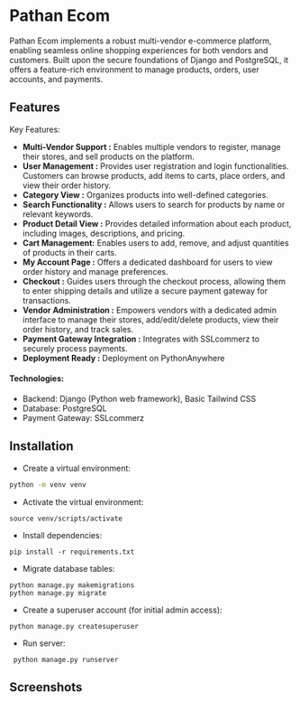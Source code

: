 
# Pathan Ecom

Pathan Ecom implements a robust multi-vendor e-commerce platform, enabling seamless online shopping experiences for both vendors and customers. Built upon the secure foundations of Django and PostgreSQL, it offers a feature-rich environment to manage products, orders, user accounts, and payments.



## Features
Key Features:

- **Multi-Vendor Support :** Enables multiple vendors to register, manage their stores, and sell products on the platform.
- **User Management :**  Provides user registration and login functionalities. Customers can browse products, add items to carts, place orders, and view their order history.
- **Category View :**  Organizes products into well-defined categories.
- **Search Functionality :** Allows users to search for products by name or relevant keywords.
- **Product Detail View :** Provides detailed information about each product, including images, descriptions, and pricing.
- **Cart Management:** Enables users to add, remove, and adjust quantities of products in their carts.
- **My Account Page :** Offers a dedicated dashboard for users to view order history and manage preferences.
- **Checkout :** Guides users through the checkout process, allowing them to enter shipping details and utilize a secure payment gateway for transactions.
- **Vendor Administration :** Empowers vendors with a dedicated admin interface to manage their stores, add/edit/delete products, view their order history, and track sales.
- **Payment Gateway Integration :** Integrates with SSLcommerz to securely process payments.
- **Deployment Ready :** Deployment on PythonAnywhere




#### Technologies:

- Backend: Django (Python web framework), Basic Tailwind CSS
- Database: PostgreSQL 
- Payment Gateway: SSLcommerz


## Installation

- Create a virtual environment:
 ``` bash 
 python -m venv venv
 ```
- Activate the virtual environment: 
```
source venv/scripts/activate 
```
- Install dependencies: 
```
pip install -r requirements.txt
```
- Migrate database tables: 
```
python manage.py makemigrations
python manage.py migrate
```
- Create a superuser account (for initial admin access):
``` 
python manage.py createsuperuser
```
- Run server:
```
 python manage.py runserver
 ```

 
    
## Screenshots

